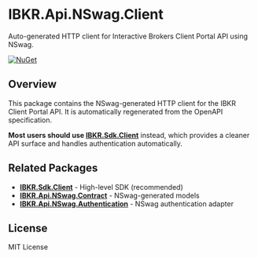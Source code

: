 # IBKR.Api.NSwag.Client

Auto-generated HTTP client for Interactive Brokers Client Portal API using NSwag.

[![NuGet](https://img.shields.io/nuget/v/IBKR.Api.NSwag.Client.svg)](https://www.nuget.org/packages/IBKR.Api.NSwag.Client/)

## Overview

This package contains the NSwag-generated HTTP client for the IBKR Client Portal API. It is automatically regenerated from the OpenAPI specification.

**Most users should use [IBKR.Sdk.Client](https://www.nuget.org/packages/IBKR.Sdk.Client/)** instead, which provides a cleaner API surface and handles authentication automatically.

## Related Packages

- **[IBKR.Sdk.Client](https://www.nuget.org/packages/IBKR.Sdk.Client/)** - High-level SDK (recommended)
- **[IBKR.Api.NSwag.Contract](https://www.nuget.org/packages/IBKR.Api.NSwag.Contract/)** - NSwag-generated models
- **[IBKR.Api.NSwag.Authentication](https://www.nuget.org/packages/IBKR.Api.NSwag.Authentication/)** - NSwag authentication adapter

## License

MIT License
